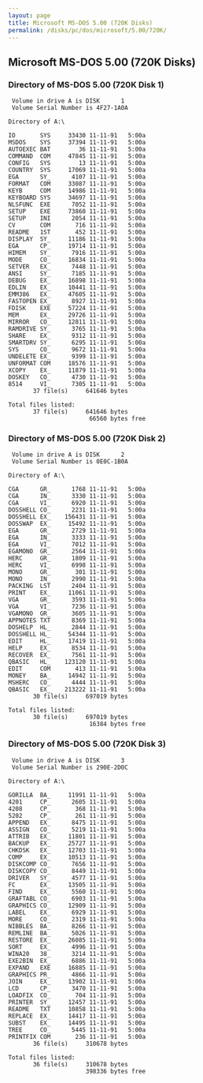 ```yaml
---
layout: page
title: Microsoft MS-DOS 5.00 (720K Disks)
permalink: /disks/pc/dos/microsoft/5.00/720K/
---
```


Microsoft MS-DOS 5.00 (720K Disks)
---

### Directory of MS-DOS 5.00 (720K Disk 1) 

	 Volume in drive A is DISK      1
	 Volume Serial Number is 4F27-1A0A

	Directory of A:\

	IO       SYS     33430 11-11-91   5:00a
	MSDOS    SYS     37394 11-11-91   5:00a
	AUTOEXEC BAT        36 11-11-91   5:00a
	COMMAND  COM     47845 11-11-91   5:00a
	CONFIG   SYS        13 11-11-91   5:00a
	COUNTRY  SYS     17069 11-11-91   5:00a
	EGA      SY_      4107 11-11-91   5:00a
	FORMAT   COM     33087 11-11-91   5:00a
	KEYB     COM     14986 11-11-91   5:00a
	KEYBOARD SYS     34697 11-11-91   5:00a
	NLSFUNC  EXE      7052 11-11-91   5:00a
	SETUP    EXE     73860 11-11-91   5:00a
	SETUP    INI      2054 11-11-91   5:00a
	CV       COM       716 11-11-91   5:00a
	README   1ST       452 11-11-91   5:00a
	DISPLAY  SY_     11186 11-11-91   5:00a
	EGA      CP_     19714 11-11-91   5:00a
	HIMEM    SY_      7916 11-11-91   5:00a
	MODE     CO_     16834 11-11-91   5:00a
	SETVER   EX_      7448 11-11-91   5:00a
	ANSI     SY_      7185 11-11-91   5:00a
	DEBUG    EX_     16898 11-11-91   5:00a
	EDLIN    EX_     10441 11-11-91   5:00a
	EMM386   EX_     47605 11-11-91   5:00a
	FASTOPEN EX_      8927 11-11-91   5:00a
	FDISK    EXE     57224 11-11-91   5:00a
	MEM      EX_     29726 11-11-91   5:00a
	MIRROR   CO_     12811 11-11-91   5:00a
	RAMDRIVE SY_      3765 11-11-91   5:00a
	SHARE    EX_      9312 11-11-91   5:00a
	SMARTDRV SY_      6295 11-11-91   5:00a
	SYS      CO_      9672 11-11-91   5:00a
	UNDELETE EX_      9399 11-11-91   5:00a
	UNFORMAT COM     18576 11-11-91   5:00a
	XCOPY    EX_     11879 11-11-91   5:00a
	DOSKEY   CO_      4730 11-11-91   5:00a
	8514     VI_      7305 11-11-91   5:00a
	       37 file(s)     641646 bytes

	Total files listed:
	       37 file(s)     641646 bytes
	                       66560 bytes free

### Directory of MS-DOS 5.00 (720K Disk 2) 

	 Volume in drive A is DISK      2
	 Volume Serial Number is 0E0C-1B0A

	Directory of A:\

	CGA      GR_      1768 11-11-91   5:00a
	CGA      IN_      3330 11-11-91   5:00a
	CGA      VI_      6920 11-11-91   5:00a
	DOSSHELL CO_      2231 11-11-91   5:00a
	DOSSHELL EX_    156431 11-11-91   5:00a
	DOSSWAP  EX_     15492 11-11-91   5:00a
	EGA      GR_      2729 11-11-91   5:00a
	EGA      IN_      3333 11-11-91   5:00a
	EGA      VI_      7012 11-11-91   5:00a
	EGAMONO  GR_      2564 11-11-91   5:00a
	HERC     GR_      1809 11-11-91   5:00a
	HERC     VI_      6998 11-11-91   5:00a
	MONO     GR_       301 11-11-91   5:00a
	MONO     IN_      2990 11-11-91   5:00a
	PACKING  LST      2404 11-11-91   5:00a
	PRINT    EX_     11061 11-11-91   5:00a
	VGA      GR_      3593 11-11-91   5:00a
	VGA      VI_      7236 11-11-91   5:00a
	VGAMONO  GR_      3605 11-11-91   5:00a
	APPNOTES TXT      8369 11-11-91   5:00a
	DOSHELP  HL_      2844 11-11-91   5:00a
	DOSSHELL HL_     54344 11-11-91   5:00a
	EDIT     HL_     17419 11-11-91   5:00a
	HELP     EX_      8534 11-11-91   5:00a
	RECOVER  EX_      7561 11-11-91   5:00a
	QBASIC   HL_    123120 11-11-91   5:00a
	EDIT     COM       413 11-11-91   5:00a
	MONEY    BA_     14942 11-11-91   5:00a
	MSHERC   CO_      4444 11-11-91   5:00a
	QBASIC   EX_    213222 11-11-91   5:00a
	       30 file(s)     697019 bytes

	Total files listed:
	       30 file(s)     697019 bytes
	                       16384 bytes free

### Directory of MS-DOS 5.00 (720K Disk 3) 

	 Volume in drive A is DISK      3
	 Volume Serial Number is 290E-2D0C

	Directory of A:\

	GORILLA  BA_     11991 11-11-91   5:00a
	4201     CP_      2605 11-11-91   5:00a
	4208     CP_       368 11-11-91   5:00a
	5202     CP_       261 11-11-91   5:00a
	APPEND   EX_      8475 11-11-91   5:00a
	ASSIGN   CO_      5219 11-11-91   5:00a
	ATTRIB   EX_     11801 11-11-91   5:00a
	BACKUP   EX_     25727 11-11-91   5:00a
	CHKDSK   EX_     12703 11-11-91   5:00a
	COMP     EX_     10513 11-11-91   5:00a
	DISKCOMP CO_      7656 11-11-91   5:00a
	DISKCOPY CO_      8449 11-11-91   5:00a
	DRIVER   SY_      4577 11-11-91   5:00a
	FC       EX_     13505 11-11-91   5:00a
	FIND     EX_      5560 11-11-91   5:00a
	GRAFTABL CO_      6903 11-11-91   5:00a
	GRAPHICS CO_     12909 11-11-91   5:00a
	LABEL    EX_      6929 11-11-91   5:00a
	MORE     CO_      2319 11-11-91   5:00a
	NIBBLES  BA_      8266 11-11-91   5:00a
	REMLINE  BA_      5026 11-11-91   5:00a
	RESTORE  EX_     26085 11-11-91   5:00a
	SORT     EX_      4996 11-11-91   5:00a
	WINA20   38_      3214 11-11-91   5:00a
	EXE2BIN  EX_      6886 11-11-91   5:00a
	EXPAND   EXE     16885 11-11-91   5:00a
	GRAPHICS PR_      4866 11-11-91   5:00a
	JOIN     EX_     13902 11-11-91   5:00a
	LCD      CP_      3470 11-11-91   5:00a
	LOADFIX  CO_       704 11-11-91   5:00a
	PRINTER  SY_     12457 11-11-91   5:00a
	README   TXT     10858 11-11-91   5:00a
	REPLACE  EX_     14417 11-11-91   5:00a
	SUBST    EX_     14495 11-11-91   5:00a
	TREE     CO_      5445 11-11-91   5:00a
	PRINTFIX COM       236 11-11-91   5:00a
	       36 file(s)     310678 bytes

	Total files listed:
	       36 file(s)     310678 bytes
	                      398336 bytes free
